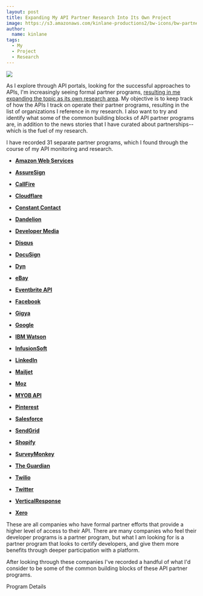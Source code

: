 ```yaml
---
layout: post
title: Expanding My API Partner Research Into Its Own Project
image: https://s3.amazonaws.com/kinlane-productions2/bw-icons/bw-partner.png
author:
  name: kinlane
tags:
  - My
  - Project
  - Research
---
```

[![](https://s3.amazonaws.com/kinlane-productions2/bw-icons/bw-partner.png)](http://partners.apievangelist.com)

As I explore through API portals, looking for the successful approaches to APIs, I'm increasingly seeing formal partner programs, [resulting in me expanding the topic as its own research area](http://partners.apievangelist.com/index.html). My objective is to keep track of how the APIs I track on operate their partner programs, resulting in the list of organizations I reference in my research. I also want to try and identify what some of the common building blocks of API partner programs are, in addition to the news stories that I have curated about partnerships--which is the fuel of my research.

I have recorded 31 separate partner programs, which I found through the course of my API monitoring and research. 

*   [**Amazon Web Services**](https://aws.amazon.com/partners/)
*   [**AssureSign**](https://www.assuresign.com/partner-program/)
*   [**CallFire**](https://www.callfire.com/partners)
*   [**Cloudflare**](https://www.cloudflare.com/partners/)
*   [**Constant Contact**](http://www.constantcontact.com/partners/technology)
*   [**Dandelion**](https://dandelion.eu/partner-program/)
*   [**Developer Media**](http://developermedia.com/)
*   [**Disqus**](https://disqus.com/partners/)
*   [**DocuSign**](https://www.docusign.com/partners)
*   [**Dyn**](http://dyn.com/about/partners/)
*   [**eBay**](https://www.ebaypartnernetwork.ebay.com/files/hub/en-US/api.html)
*   [**Eventbrite API**](http://developer.eventbrite.com/partner-program/)
*   [**Facebook**](https://facebookmarketingpartners.com/)
*   [**Gigya**](http://www.gigya.com/partners/)
*   [**Google**](https://www.google.com/partners/)
*   [**IBM Watson**](http://www.ibm.com/smarterplanet/us/en/ibmwatson/ecosystem.html)

*   [**InfusionSoft**](http://partners.infusionsoft.com/developer-partners)
*   [**LinkedIn**](https://developer.linkedin.com/partner-programs)
*   [**Mailjet**](https://www.mailjet.com/partners)
*   [**Moz**](https://moz.com/partners)
*   [**MYOB API**](http://developer.myob.com/program/become-a-myob-developer-partner/)
*   [**Pinterest**](https://business.pinterest.com/en/marketing-developer-partners)
*   [**Salesforce**](https://partners.salesforce.com/)
*   [**SendGrid**](https://sendgrid.com/partners)
*   [**Shopify**](https://www.shopify.com/partners)
*   [**SurveyMonkey**](https://www.surveymonkey.com/mp/aboutus/partners/)
*   [**The Guardian**](http://www.theguardian.com/open-platform/partner-programs)
*   [**Twilio**](https://www.twilio.com/partners)
*   [**Twitter**](https://dev.twitter.com/overview/general/official-partner-program)
*   [**VerticalResponse**](http://www.verticalresponse.com/partner)
*   [**Xero**](http://developer.xero.com/partner/)

These are all companies who have formal partner efforts that provide a higher level of access to their API. There are many companies who feel their developer programs is a partner program, but what I am looking for is a partner program that looks to certify developers, and give them more benefits through deeper participation with a platform.

After looking through these companies I've recorded a handful of what I'd consider to be some of the common building blocks of these API partner programs. 

Program Details
